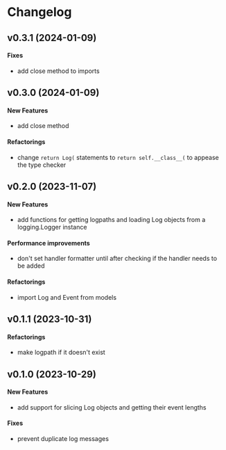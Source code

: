 # Changelog

## v0.3.1 (2024-01-09)

#### Fixes

* add close method to imports


## v0.3.0 (2024-01-09)

#### New Features

* add close method
#### Refactorings

* change `return Log(` statements to `return self.__class__(` to appease the type checker


## v0.2.0 (2023-11-07)

#### New Features

* add functions for getting logpaths and loading Log objects from a logging.Logger instance
#### Performance improvements

* don't set handler formatter until after checking if the handler needs to be added
#### Refactorings

* import Log and Event from models

## v0.1.1 (2023-10-31)

#### Refactorings

* make logpath if it doesn't exist

## v0.1.0 (2023-10-29)

#### New Features

* add support for slicing Log objects and getting their event lengths
#### Fixes

* prevent duplicate log messages



